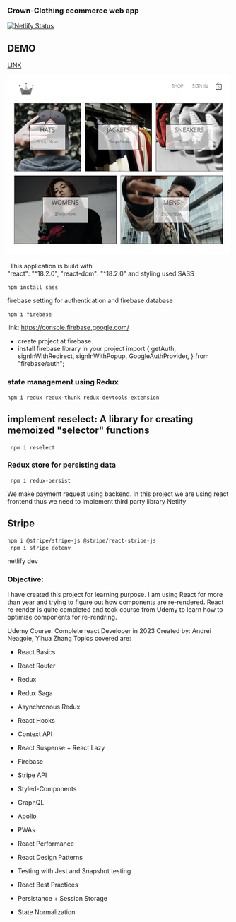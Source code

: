 ### Crown-Clothing ecommerce web app

[![Netlify Status](https://api.netlify.com/api/v1/badges/01765ca7-f646-416b-9aa0-69abde17f785/deploy-status)](https://app.netlify.com/sites/shiny-cranachan-bef447/deploys)

## DEMO
[LINK](https://shiny-cranachan-bef447.netlify.app/)

![alt text](./src/assets/crown-clothing.png)

-This application is build with  
"react": "^18.2.0",
"react-dom": "^18.2.0" 
and styling used SASS

```script
npm install sass
```
firebase setting for authentication and firebase database
```script
npm i firebase
```
link: https://console.firebase.google.com/
- create project at firebase.
- install firebase library in your project
 import {
  getAuth,
  signInWithRedirect,
  signInWithPopup,
  GoogleAuthProvider,
} from "firebase/auth";

### state management using Redux
```script
npm i redux redux-thunk redux-devtools-extension
```

## implement reselect: A library for creating memoized "selector" functions
```script
 npm i reselect
 ```

### Redux store for persisting data
```script
 npm i redux-persist

 ```
We make payment request using backend. In this project we are using react frontend thus we need to implement third party library Netlify
## Stripe
```script
npm i @stripe/stripe-js @stripe/react-stripe-js
 npm i stripe dotenv
```
netlify dev

 ### Objective: 
 I have created this project for learning purpose.
 I am using React for more than year and trying to figure out
 how components are re-rendered. React re-render is quite completed and took course from
 Udemy to learn how to optimise components for re-rendring.

 Udemy Course: Complete react Developer in 2023
 Created by: Andrei Neagoie, Yihua Zhang
 Topics covered are:
 - React Basics

- React Router

- Redux

- Redux Saga

- Asynchronous Redux

- React Hooks

- Context API

- React Suspense + React Lazy

- Firebase

- Stripe API

- Styled-Components

- GraphQL

- Apollo

- PWAs

- React Performance

- React Design Patterns

- Testing with Jest and Snapshot testing

- React Best Practices

- Persistance + Session Storage

- State Normalization
